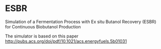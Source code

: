 # ESBR
Simulation of a Fermentation Process with Ex situ Butanol Recovery (ESBR) for Continuous Biobutanol Production

The simulator is based on this paper  http://pubs.acs.org/doi/pdf/10.1021/acs.energyfuels.5b01031
